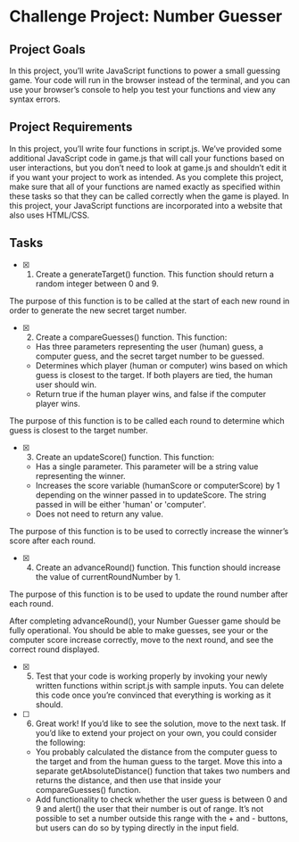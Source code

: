 # Challenge Project: Number Guesser

## Project Goals
In this project, you’ll write JavaScript functions to power a small guessing game. Your code will run in the browser instead of the terminal, and you can use your browser’s console to help you test your functions and view any syntax errors.

## Project Requirements
In this project, you’ll write four functions in script.js. We’ve provided some additional JavaScript code in game.js that will call your functions based on user interactions, but you don’t need to look at game.js and shouldn’t edit it if you want your project to work as intended. As you complete this project, make sure that all of your functions are named exactly as specified within these tasks so that they can be called correctly when the game is played. In this project, your JavaScript functions are incorporated into a website that also uses HTML/CSS. 

## Tasks

- [x] 1. Create a generateTarget() function. This function should return a random integer between 0 and 9.

The purpose of this function is to be called at the start of each new round in order to generate the new secret target number.

- [x] 2. Create a compareGuesses() function. This function:
  - Has three parameters representing the user (human) guess, a computer guess, and the secret target number to be guessed.
  - Determines which player (human or computer) wins based on which guess is closest to the target. If both players are tied, the human user should win.
  - Return true if the human player wins, and false if the computer player wins.

The purpose of this function is to be called each round to determine which guess is closest to the target number.


- [x] 3. Create an updateScore() function. This function:
  - Has a single parameter. This parameter will be a string value representing the winner.
  - Increases the score variable (humanScore or computerScore) by 1 depending on the winner passed in to updateScore. The string passed in will be either 'human' or 'computer'.
  - Does not need to return any value.

The purpose of this function is to be used to correctly increase the winner’s score after each round.

- [x] 4. Create an advanceRound() function. This function should increase the value of currentRoundNumber by 1.

The purpose of this function is to be used to update the round number after each round.

After completing advanceRound(), your Number Guesser game should be fully operational. You should be able to make guesses, see your or the computer score increase correctly, move to the next round, and see the correct round displayed.

- [x] 5. Test that your code is working properly by invoking your newly written functions within script.js with sample inputs. You can delete this code once you’re convinced that everything is working as it should.

- [ ] 6. Great work! If you’d like to see the solution, move to the next task. If you’d like to extend your project on your own, you could consider the following:
  - You probably calculated the distance from the computer guess to the target and from the human guess to the target. Move this into a separate getAbsoluteDistance() function that takes two numbers and returns the distance, and then use that inside your compareGuesses() function.
  - Add functionality to check whether the user guess is between 0 and 9 and alert() the user that their number is out of range. It’s not possible to set a number outside this range with the + and - buttons, but users can do so by typing directly in the input field.
